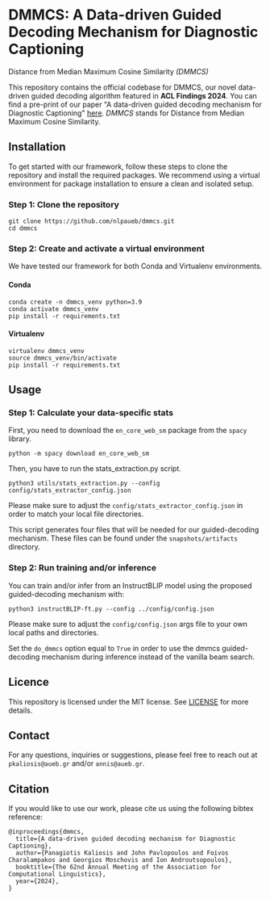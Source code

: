 # DMMCS: A Data-driven Guided Decoding Mechanism for Diagnostic Captioning
Distance from Median Maximum Cosine Similarity *(DMMCS)*

This repository contains the official codebase for DMMCS, our novel data-driven guided decoding algorithm featured in **ACL Findings 2024**. You can find a pre-print of our paper "A data-driven guided decoding mechanism for Diagnostic Captioning" [here](https://arxiv.org/abs/2406.14164). *DMMCS* stands for Distance from Median Maximum Cosine Similarity.

## Installation

To get started with our framework, follow these steps to clone the repository and install the required packages. We recommend using a virtual environment for package installation to ensure a clean and isolated setup.

### Step 1: Clone the repository

```
git clone https://github.com/nlpaueb/dmmcs.git
cd dmmcs
```

### Step 2: Create and activate a virtual environment

We have tested our framework for both Conda and Virtualenv environments.

#### Conda

```
conda create -n dmmcs_venv python=3.9
conda activate dmmcs_venv
pip install -r requirements.txt
```

#### Virtualenv

```
virtualenv dmmcs_venv
source dmmcs_venv/bin/activate
pip install -r requirements.txt
```

## Usage
### Step 1: Calculate your data-specific stats

First, you need to download the ```en_core_web_sm``` package from the ```spacy``` library.

```
python -m spacy download en_core_web_sm
```

Then, you have to run the stats_extraction.py script.

```
python3 utils/stats_extraction.py --config config/stats_extractor_config.json
```

Please make sure to adjust the ```config/stats_extractor_config.json``` in order to match your local file directories.


This script generates four files that will be needed for our guided-decoding mechanism. These files can be found under the ```snapshots/artifacts``` directory.

### Step 2: Run training and/or inference

You can train and/or infer from an InstructBLIP model using the proposed guided-decoding mechanism with:

```
python3 instructBLIP-ft.py --config ../config/config.json
```

Please make sure to adjust the ```config/config.json``` args file to your own local paths and directories.

Set the ```do_dmmcs``` option equal to ```True``` in order to use the dmmcs guided-decoding mechanism during inference instead of the vanilla beam search.

## Licence

This repository is licensed under the MIT license. See [LICENSE](https://github.com/nlpaueb/dmmcs/blob/main/LICENSE) for more details.

## Contact

For any questions, inquiries or suggestions, please feel free to reach out at `pkaliosis@aueb.gr` and/or `annis@aueb.gr`.


## Citation

If you would like to use our work, please cite us using the following bibtex reference:

```
@inproceedings{dmmcs,
  title={A data-driven guided decoding mechanism for Diagnostic Captioning},
  author={Panagiotis Kaliosis and John Pavlopoulos and Foivos Charalampakos and Georgios Moschovis and Ion Androutsopoulos},
  booktitle={The 62nd Annual Meeting of the Association for Computational Linguistics},
  year={2024},
}
```
